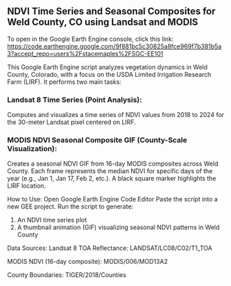 ## NDVI Time Series and Seasonal Composites for Weld County, CO using Landsat and MODIS
To open in the Google Earth Engine console, click this link:
https://code.earthengine.google.com/9f881bc5c30825a8fce969f7b381b5a3?accept_repo=users%2Fstacemaples%2FSGC-EE101

This Google Earth Engine script analyzes vegetation dynamics in Weld County, Colorado, with a focus on the USDA Limited Irrigation Research Farm (LIRF). It performs two main tasks:

### Landsat 8 Time Series (Point Analysis):
Computes and visualizes a time series of NDVI values from 2018 to 2024 for the 30-meter Landsat pixel centered on LIRF.

### MODIS NDVI Seasonal Composite GIF (County-Scale Visualization):
Creates a seasonal NDVI GIF from 16-day MODIS composites across Weld County. Each frame represents the median NDVI for specific days of the year (e.g., Jan 1, Jan 17, Feb 2, etc.). A black square marker highlights the LIRF location.

How to Use:
Open Google Earth Engine Code Editor
Paste the script into a new GEE project.
Run the script to generate:

1. An NDVI time series plot
2. A thumbnail animation (GIF) visualizing seasonal NDVI patterns in Weld County

Data Sources:
Landsat 8 TOA Reflectance: LANDSAT/LC08/C02/T1_TOA

MODIS NDVI (16-day composite): MODIS/006/MOD13A2

County Boundaries: TIGER/2018/Counties
